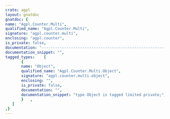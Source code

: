 ```yaml
---
crate: agpl
layout: gnatdoc
gnatdoc: {
name: "Agpl.Counter.Multi",
qualified_name: "Agpl.Counter.Multi",
signature: "agpl.counter.multi",
enclosing: "agpl.counter",
is_private: false,
documentation: "----------------------------------------------------------------------\n Object                                                             --\n----------------------------------------------------------------------",
documentation_snippet: "",
tagged_types:    [
       {
       name: "Object",
       qualified_name: "Agpl.Counter.Multi.Object",
       signature: "agpl.counter.multi.object",
       enclosing: "",
       is_private: false,
       documentation: "",
       documentation_snippet: "type Object is tagged limited private;",
       }   ,
   ]
,}
---
```

